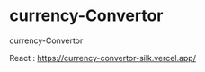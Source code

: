 # currency-Convertor
 currency-Convertor <br>
 
 React : https://currency-convertor-silk.vercel.app/
